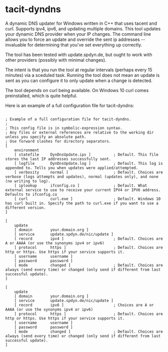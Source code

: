 # tacit-dyndns
A dynamic DNS updater for Windows written in C++ that uses tacent and curl. Supports ipv4, ipv6, and updating multiple domains. This tool updates your dynamic DNS provider when your IP changes. The command line allows you to force an update and override the sent ip addresses -- invaluable for determining that you've set everything up correctly.

The tool has been tested with update.spdyn.de, but ought to work with other providers (possibly with minimal changes).

The intent is that you run the tool at regular intervals (perhaps every 15 minutes) via a sceduled task. Running the tool does not mean an update is sent as you can configure it to only update when a change is detected.

The tool depends on curl being available. On Windows 10 curl comes preinstalled, which is quite helpful.

Here is an example of a full configuration file for tacit-dyndns:

<pre style="tab-size:4;"><code style="tab-size:4;">
; Example of a full configuration file for tacit-dyndns.
;
; This config file is in symbolic-expression syntax.
; Any files or external references are relative to the working dir unless you specify an absolute path.
; Use forward slashes for directory separators.
[
	environment
	[ statefile		DynDnsUpdate.ips ]			; Default. This file stores the last IP addresses successfully sent.
	[ logfile		DynDnsUpdate.log ]			; Default. This log is appended to. Tells you when updates were applied/attempted.
	[ verbosity		normal ]					; Default. Choices are verbose (logs attempts and updates), normal (updates only), and none (no writing to log).
	[ iplookup		ifconfig.co ]				; Default. What external service to use to receive your current IPV4 or IPV6 address. Defaults to ifconfig.co
	[ curl			curl.exe ]					; Default. Windows 10 has curl built in. Specify the path to curl.exe if you want to use a different version.
]

[
	update
	[ domain		your.domain.org ]
	[ service		update.spdyn.de/nic/update ]
	[ record		ipv4 ]						; Default. Choices are A or AAAA (or use the synonyms ipv4 or ipv6)
	[ protocol		https ]						; Default. Choices are http or https. Use https if your service supports it.
	[ username		username ]
	[ password		password ]
	[ mode			changed ]					; Default. Choices are always (send every time) or changed (only send if different from last successful update).
]

[
	update
	[ domain		your.domain.org ]
	[ service		update.spdyn.de/nic/update ]
	[ record		ipv6 ]						; Choices are A or AAAA (or use the synonyms ipv4 or ipv6)
	[ protocol		https ]						; Default. Choices are http or https. Use https if your service supports it.
	[ username		username ]
	[ password		password ]
	[ mode			changed ]					; Default. Choices are always (send every time) or changed (only send if different from last successful update).
]
</code></pre>

